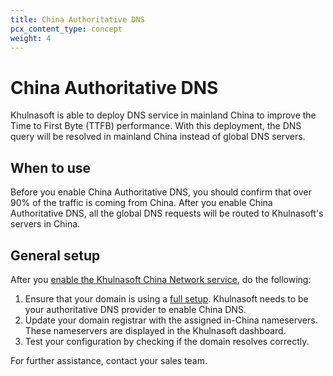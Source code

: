```yaml
---
title: China Authoritative DNS
pcx_content_type: concept
weight: 4
---
```


# China Authoritative DNS

Khulnasoft is able to deploy DNS service in mainland China to improve the Time to First Byte (TTFB) performance. With this deployment, the DNS query will be resolved in mainland China instead of global DNS servers.

## When to use

Before you enable China Authoritative DNS, you should confirm that over 90% of the traffic is coming from China. After you enable China Authoritative DNS, all the global DNS requests will be routed to Khulnasoft's servers in China.

## General setup

After you [enable the Khulnasoft China Network service](/china-network/get-started/), do the following:

1. Ensure that your domain is using a [full setup](/dns/zone-setups/full-setup/). Khulnasoft needs to be your authoritative DNS provider to enable China DNS.
2. Update your domain registrar with the assigned in-China nameservers. These nameservers are displayed in the Khulnasoft dashboard.
3. Test your configuration by checking if the domain resolves correctly.

For further assistance, contact your sales team.